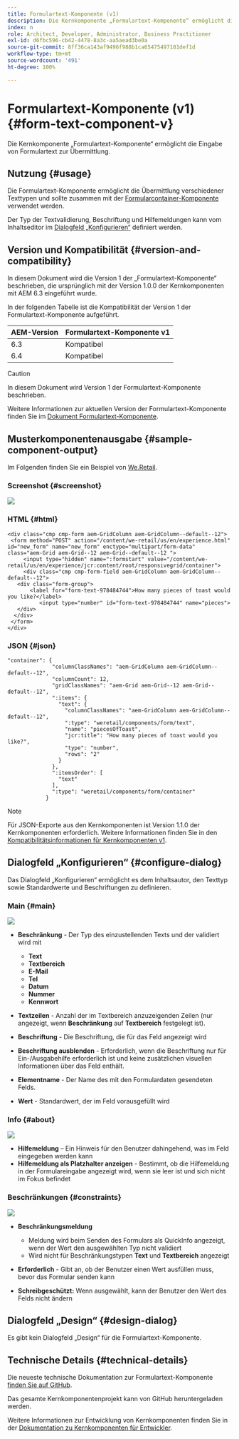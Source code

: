 ```yaml
---
title: Formulartext-Komponente (v1)
description: Die Kernkomponente „Formulartext-Komponente“ ermöglicht die Eingabe von Formulartext zur Übermittlung.
index: n
role: Architect, Developer, Administrator, Business Practitioner
exl-id: d6fbc596-cb42-4478-8a3c-aa5aead3be0a
source-git-commit: 8ff36ca143af9496f988b1ca65475497181def1d
workflow-type: tm+mt
source-wordcount: '491'
ht-degree: 100%

---
```


# Formulartext-Komponente (v1) {#form-text-component-v}

Die Kernkomponente „Formulartext-Komponente“ ermöglicht die Eingabe von Formulartext zur Übermittlung.

## Nutzung {#usage}

Die Formulartext-Komponente ermöglicht die Übermittlung verschiedener Texttypen und sollte zusammen mit der [Formularcontainer-Komponente](form-container-v1.md) verwendet werden.

Der Typ der Textvalidierung, Beschriftung und Hilfemeldungen kann vom Inhaltseditor im [Dialogfeld „Konfigurieren“](#configure-dialog) definiert werden.

## Version und Kompatibilität {#version-and-compatibility}

In diesem Dokument wird die Version 1 der „Formulartext-Komponente“ beschrieben, die ursprünglich mit der Version 1.0.0 der Kernkomponenten mit AEM 6.3 eingeführt wurde.

In der folgenden Tabelle ist die Kompatibilität der Version 1 der Formulartext-Komponente aufgeführt.

| AEM-Version | Formulartext-Komponente v1 |
|--- |--- |
| 6.3 | Kompatibel |
| 6.4 | Kompatibel |

>[!CAUTION]
>
>In diesem Dokument wird Version 1 der Formulartext-Komponente beschrieben.
>
>Weitere Informationen zur aktuellen Version der Formulartext-Komponente finden Sie im [Dokument Formulartext-Komponente](/help/components/forms/form-text.md).

## Musterkomponentenausgabe {#sample-component-output}

Im Folgenden finden Sie ein Beispiel von [We.Retail](https://helpx.adobe.com/de/experience-manager/6-4/sites/developing/using/we-retail.html).

### Screenshot {#screenshot}

![](/help/assets/chlimage_1-22.png)

### HTML {#html}

```
<div class="cmp cmp-form aem-GridColumn aem-GridColumn--default--12">
 <form method="POST" action="/content/we-retail/us/en/experience.html" id="new_form" name="new_form" enctype="multipart/form-data" class="aem-Grid aem-Grid--12 aem-Grid--default--12 ">
     <input type="hidden" name=":formstart" value="/content/we-retail/us/en/experience/jcr:content/root/responsivegrid/container">
     <div class="cmp cmp-form-field aem-GridColumn aem-GridColumn--default--12">
   <div class="form-group">
       <label for="form-text-978484744">How many pieces of toast would you like?</label>
          <input type="number" id="form-text-978484744" name="pieces">
   </div>
  </div>
 </form>
</div>
```

### JSON {#json}

```
"container": {
              "columnClassNames": "aem-GridColumn aem-GridColumn--default--12",
              "columnCount": 12,
              "gridClassNames": "aem-Grid aem-Grid--12 aem-Grid--default--12",
              ":items": {
                "text": {
                  "columnClassNames": "aem-GridColumn aem-GridColumn--default--12",
                  ":type": "weretail/components/form/text",
                  "name": "piecesOfToast",
                  "jcr:title": "How many pieces of toast would you like?",
                  "type": "number",
                  "rows": "2"
                }
              },
              ":itemsOrder": [
                "text"
              ],
              ":type": "weretail/components/form/container"
            }
```

>[!NOTE]
>
>Für JSON-Exporte aus den Kernkomponenten ist Version 1.1.0 der Kernkomponenten erforderlich. Weitere Informationen finden Sie in den [Kompatibilitätsinformationen für Kernkomponenten v1](/help/versions.md).

## Dialogfeld „Konfigurieren“ {#configure-dialog}

Das Dialogfeld „Konfigurieren“ ermöglicht es dem Inhaltsautor, den Texttyp sowie Standardwerte und Beschriftungen zu definieren.

### Main {#main}

![](/help/assets/chlimage_1-23.png)

* **Beschränkung** - Der Typ des einzustellenden Texts und der validiert wird mit

   * **Text**
   * **Textbereich**
   * **E-Mail**
   * **Tel**
   * **Datum**
   * **Nummer**
   * **Kennwort**

* **Textzeilen** - Anzahl der im Textbereich anzuzeigenden Zeilen (nur angezeigt, wenn **Beschränkung** auf **Textbereich** festgelegt ist).

* **Beschriftung** - Die Beschriftung, die für das Feld angezeigt wird
* **Beschriftung ausblenden** - Erforderlich, wenn die Beschriftung nur für Ein-/Ausgabehilfe erforderlich ist und keine zusätzlichen visuellen Informationen über das Feld enthält.
* **Elementname** - Der Name des mit den Formulardaten gesendeten Felds.
* **Wert** - Standardwert, der im Feld vorausgefüllt wird

### Info {#about}

![](/help/assets/chlimage_1-24.png)

* **Hilfemeldung** – Ein Hinweis für den Benutzer dahingehend, was im Feld eingegeben werden kann
* **Hilfemeldung als Platzhalter anzeigen** - Bestimmt, ob die Hilfemeldung in der Formulareingabe angezeigt wird, wenn sie leer ist und sich nicht im Fokus befindet

### Beschränkungen {#constraints}

![](/help/assets/chlimage_1-25.png)

* **Beschränkungsmeldung**

   * Meldung wird beim Senden des Formulars als QuickInfo angezeigt, wenn der Wert den ausgewählten Typ nicht validiert
   * Wird nicht für Beschränkungstypen **Text** und **Textbereich** angezeigt

* **Erforderlich** - Gibt an, ob der Benutzer einen Wert ausfüllen muss, bevor das Formular senden kann
* **Schreibgeschützt:** Wenn ausgewählt, kann der Benutzer den Wert des Felds nicht ändern

## Dialogfeld „Design“ {#design-dialog}

Es gibt kein Dialogfeld „Design“ für die Formulartext-Komponente.

## Technische Details {#technical-details}

Die neueste technische Dokumentation zur Formulartext-Komponente [finden Sie auf GitHub](https://github.com/adobe/aem-core-wcm-components/tree/master/content/src/content/jcr_root/apps/core/wcm/components/form/text/v1/text).

Das gesamte Kernkomponentenprojekt kann von GitHub heruntergeladen werden.

Weitere Informationen zur Entwicklung von Kernkomponenten finden Sie in der [Dokumentation zu Kernkomponenten für Entwickler](/help/developing/overview.md).
